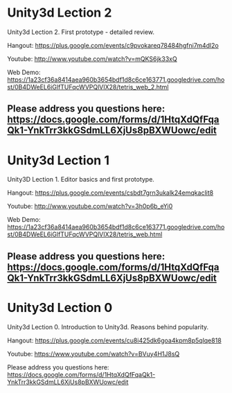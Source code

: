 Unity3d Lection 2
=================

Unity3d Lection 2. First prototype - detailed review.

Hangout:
https://plus.google.com/events/c9pvokareq78484hgfni7m4dl2o

Youtube:
http://www.youtube.com/watch?v=mQKS6jk33xQ

Web Demo:
https://1a23cf36a8414aea960b3654bdf1d8c6ce163771.googledrive.com/host/0B4DWeEL6iGlfTUFqcWVPQlVIX28/tetris_web_2.html

Please address you questions here:
https://docs.google.com/forms/d/1HtqXdQfFqaQk1-YnkTrr3kkGSdmLL6XjUs8pBXWUowc/edit
--------------------------------------------------------------------

Unity3d Lection 1
=================

Unity3D Lection 1. Editor basics and first prototype.

Hangout:
https://plus.google.com/events/csbdt7grn3ukalk24emqkaclit8

Youtube:
http://www.youtube.com/watch?v=3h0p6b_eYi0

Web Demo:
https://1a23cf36a8414aea960b3654bdf1d8c6ce163771.googledrive.com/host/0B4DWeEL6iGlfTUFqcWVPQlVIX28/tetris_web.html

Please address you questions here:
https://docs.google.com/forms/d/1HtqXdQfFqaQk1-YnkTrr3kkGSdmLL6XjUs8pBXWUowc/edit
--------------------------------------------------------------------

Unity3d Lection 0
=================

Unity3d Lection 0. Introduction to Unity3d. Reasons behind popularity.

Hangout:
https://plus.google.com/events/cu8i425dk6goa4kpm8p5qlqe818

Youtube:
https://www.youtube.com/watch?v=BVuy4H1J8sQ

Please address you questions here:
https://docs.google.com/forms/d/1HtqXdQfFqaQk1-YnkTrr3kkGSdmLL6XjUs8pBXWUowc/edit
